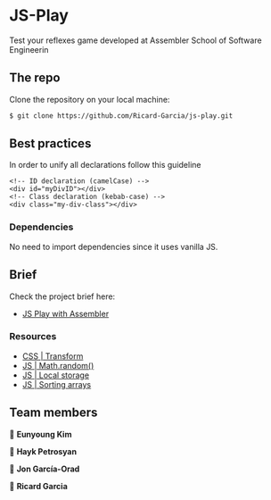 # JS-Play

Test your reflexes game developed at Assembler School of Software Engineerin

## The repo

Clone the repository on your local machine:

```bash
$ git clone https://github.com/Ricard-Garcia/js-play.git
```

## Best practices

In order to unify all declarations follow this guideline

```
<!-- ID declaration (camelCase) -->
<div id="myDivID"></div>
<!-- Class declaration (kebab-case) -->
<div class="my-div-class"></div>

```

### Dependencies

No need to import dependencies since it uses vanilla JS.


## Brief

Check the project brief here:

- [JS Play with Assembler](https://docs.google.com/document/d/1Lej0MwOvlJJiD8fPIU3zu4LVSbi5kwQbnZMLNHTdII4/edit?ts=605dda99)


### Resources

- [CSS | Transform](https://css-tricks.com/almanac/properties/t/transform/)
- [JS | Math.random()](https://www.w3schools.com/jsref/jsref_random.asp)
- [JS | Local storage](https://www.w3schools.com/jsref/prop_win_localstorage.asp)
- [JS | Sorting arrays](https://www.w3schools.com/js/js_array_sort.asp)


## Team members <!-- omit in toc -->

👤 **Eunyoung Kim**

👤 **Hayk Petrosyan**

👤 **Jon García-Orad**

👤 **Ricard Garcia**
